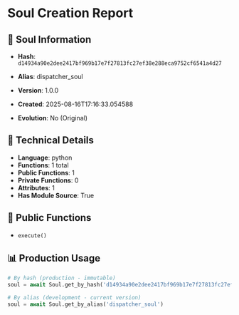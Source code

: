 # Soul Creation Report

## 🧬 Soul Information
- **Hash**: `d14934a90e2dee2417bf969b17e7f27813fc27ef38e288eca9752cf6541a4d27`
- **Alias**: dispatcher_soul
- **Version**: 1.0.0
- **Created**: 2025-08-16T17:16:33.054588

- **Evolution**: No (Original)

## 🔧 Technical Details
- **Language**: python
- **Functions**: 1 total
- **Public Functions**: 1
- **Private Functions**: 0
- **Attributes**: 1
- **Has Module Source**: True

## 🎯 Public Functions
- `execute()`

## 📊 Production Usage
```python
# By hash (production - immutable)
soul = await Soul.get_by_hash('d14934a90e2dee2417bf969b17e7f27813fc27ef38e288eca9752cf6541a4d27')

# By alias (development - current version)
soul = await Soul.get_by_alias('dispatcher_soul')
```
